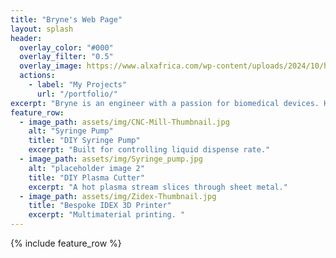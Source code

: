 ```yaml
---
title: "Bryne's Web Page"
layout: splash
header:
  overlay_color: "#000"
  overlay_filter: "0.5"
  overlay_image: https://www.alxafrica.com/wp-content/uploads/2024/10/hero-vanderbilt-min.png
  actions:
    - label: "My Projects"
      url: "/portfolio/"
excerpt: "Bryne is an engineer with a passion for biomedical devices. Her area of expertise is 3D printing, with an emphasis on biomedical applications."
feature_row:
  - image_path: assets/img/CNC-Mill-Thumbnail.jpg
    alt: "Syringe Pump"
    title: "DIY Syringe Pump"
    excerpt: "Built for controlling liquid dispense rate."
  - image_path: assets/img/Syringe_pump.jpg
    alt: "placeholder image 2"
    title: "DIY Plasma Cutter"
    excerpt: "A hot plasma stream slices through sheet metal."
  - image_path: assets/img/Zidex-Thumbnail.jpg
    title: "Bespoke IDEX 3D Printer"
    excerpt: "Multimaterial printing. "
---
```


{% include feature_row %}
